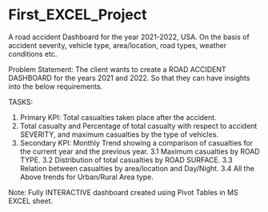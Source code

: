 # First_EXCEL_Project
A road accident Dashboard for the year 2021-2022, USA. On the basis of accident severity, vehicle type, area/location, road types, weather conditions etc. 

Problem Statement:
The client wants to create a ROAD ACCIDENT DASHBOARD for the years 2021 and 2022. So that they can have insights into the below requirements.

TASKS:
1. Primary KPI: Total casualties taken place after the accident.
2. Total casualty and Percentage of total casualty with respect to accident SEVERITY, and maximum casualties by the type of vehicles.
3. Secondary KPI: Monthly Trend showing a comparison of casualties for the current year and the previous year.
      3.1 Maximum casualties by ROAD TYPE.
      3.2 Distribution of total casualties by ROAD SURFACE.
      3.3 Relation between casualties by area/location and Day/Night.
      3.4 All the Above trends for Urban/Rural Area type.

Note: Fully INTERACTIVE dashboard created using Pivot Tables in MS EXCEL sheet.

